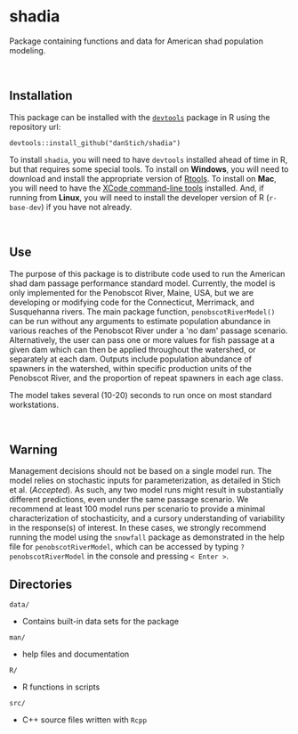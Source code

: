 # shadia
Package containing functions and data for American shad population modeling. 

</br>
 
## Installation
This package can be installed with the [`devtools`](https://www.rstudio.com/products/rpackages/devtools/) package in R using the repository url:

`devtools::install_github("danStich/shadia")`

To install `shadia`, you will need to have `devtools` installed ahead of time in R, but that requires some special tools. To install on **Windows**, you will need to download and install the appropriate version of [Rtools](https://cran.r-project.org/bin/windows/Rtools/). To install on **Mac**, you will need to have the [XCode command-line tools](http://osxdaily.com/2014/02/12/install-command-line-tools-mac-os-x/) installed. And, if running from **Linux**, you will need to install the developer version of R (`r-base-dev`) if you have not already.

</br>
 
## Use

The purpose of this package is to distribute code used to run the American shad dam passage performance standard model. Currently, the model is only implemented for the Penobscot River, Maine, USA, but we are developing or modifying code for the Connecticut, Merrimack, and Susquehanna rivers. The main package function, `penobscotRiverModel()` can be run without any arguments to estimate population abundance in various reaches of the Penobscot River under a 'no dam' passage scenario. Alternatively, the user can pass one or more values for fish passage at a given dam which can then be applied throughout the watershed, or separately at each dam. Outputs include population abundance of spawners in the watershed, within specific production units of the Penobscot River, and the proportion of repeat spawners in each age class.

The model takes several (10-20) seconds to run once on most standard workstations.

</br>
 
## Warning 
Management decisions should not be based on a single model run. The model relies on stochastic inputs for parameterization, as detailed in Stich et al. (*Accepted*). As such, any two model runs might result in substantially different predictions, even under the same passage scenario. We recommend at least 100 model runs per scenario to provide a minimal characterization of stochasticity, and a cursory understanding of variability in the response(s) of interest. In these cases, we strongly recommend running the model using the `snowfall` package as demonstrated in the help file for `penobscotRiverModel`, which can be accessed by typing `?penobscotRiverModel` in the console and pressing `< Enter >`.

## Directories

`data/`

* Contains built-in data sets for the package

`man/`

* help files and documentation

`R/`

* R functions in scripts

`src/`

* C++ source files written with `Rcpp`
